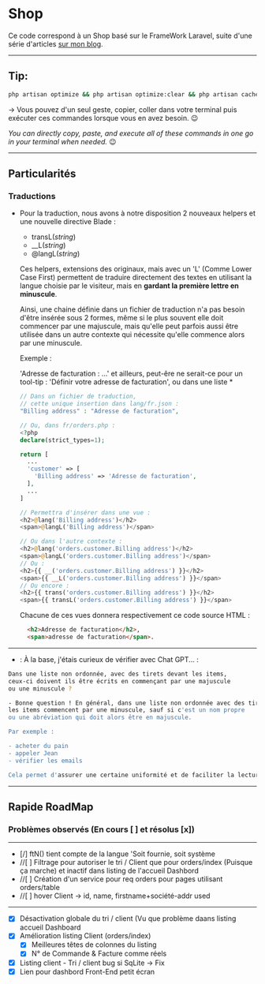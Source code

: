 # Shop

Ce code correspond à un Shop basé sur le FrameWork Laravel, suite d'une série d'articles [sur mon blog](https://laravel.sillo.org).

---

## Tip:

```bash
php artisan optimize && php artisan optimize:clear && php artisan cache:clear && php artisan view:clear && php artisan config:clear
```

→ Vous pouvez d'un seul geste, copier, coller dans votre terminal puis exécuter ces commandes lorsque vous en avez besoin. 😉

*You can directly copy, paste, and execute all of these commands in one go in your terminal when needed.* 😉

---

## Particularités

### Traductions

* Pour la traduction, nous avons à notre disposition 2 nouveaux helpers et une nouvelle directive Blade :
  * transL(*string*)
  * __L(*string*)
  * @langL(*string*)
  
  Ces helpers, extensions des originaux, mais avec un 'L' (Comme Lower Case First) permettent de traduire directement des textes en utilisant la langue choisie par le visiteur, mais en **gardant la première lettre en minuscule**.

  Ainsi, une chaine définie dans un fichier de traduction n'a pas besoin d'être insérée sous 2 formes, même si le plus souvent elle doit commencer par une majuscule, mais qu'elle peut parfois aussi être utilisée dans un autre contexte qui nécessite qu'elle commence alors par une minuscule.

  Exemple :
  
  'Adresse de facturation : ...'
  et ailleurs, peut-êre ne serait-ce pour un tool-tip :
  'Définir votre adresse de facturation', ou dans une liste *

  ```php
  // Dans un fichier de traduction,
  // cette unique insertion dans lang/fr.json :
  "Billing address" : "Adresse de facturation",
  
  // Ou, dans fr/orders.php :
  <?php
  declare(strict_types=1);

  return [
    ...
    'customer' => [
      'Billing address' => 'Adresse de facturation',
    ],
    ...
  ]

  // Permettra d'insérer dans une vue :
  <h2>@lang('Billing address')</h2>
  <span>@langL('Billing address')</span>
  
  // Ou dans l'autre contexte :
  <h2>@lang('orders.customer.Billing address')</h2>
  <span>@langL('orders.customer.Billing address')</span>
  // Ou :
  <h2>{{ __('orders.customer.Billing address') }}</h2>
  <span>{{ __L('orders.customer.Billing address') }}</span>
  // Ou encore :
  <h2>{{ trans('orders.customer.Billing address') }}</h2>
  <span>{{ transL('orders.customer.Billing address') }}</span>
  ```

  Chacune de ces vues donnera respectivement ce code source HTML :

  ```html
    <h2>Adresse de facturation</h2>,
    <span>adresse de facturation</span>.
  ```

---

* : À la base, j'étais curieux de vérifier avec Chat GPT... :

```bash
Dans une liste non ordonnée, avec des tirets devant les items,
ceux-ci doivent ils être écrits en commençant par une majuscule
ou une minuscule ?

- Bonne question ! En général, dans une liste non ordonnée avec des tirets,
les items commencent par une minuscule, sauf si c'est un nom propre
ou une abréviation qui doit alors être en majuscule.

Par exemple :

- acheter du pain
- appeler Jean
- vérifier les emails

Cela permet d'assurer une certaine uniformité et de faciliter la lecture.
```
---

## Rapide RoadMap

### Problèmes observés (En cours [ ] et résolus [x])

---

* [/] ftN() tient compte de la langue 'Soit fournie, soit système
* //[ ] Filtrage pour autoriser le tri / Client que pour orders/index (Puisque ça marche) et inactif dans listing de l'accueil Dashbord
* //[ ] Création d'un service pour req orders pour pages utilisant orders/table
* //[ ] hover Client → id, name, firstname+société-addr used

---

* [x] Désactivation globale du tri / client (Vu que problème daans listing accueil Dashboard
* [x] Amélioration listing Client (orders/index)
  * [x] Meilleures têtes de colonnes du listing
  * [x] N° de Commande & Facture comme réels
* [x] Listing client - Tri / client bug si SqLite → Fix
* [x] Lien pour dashbord Front-End petit écran
